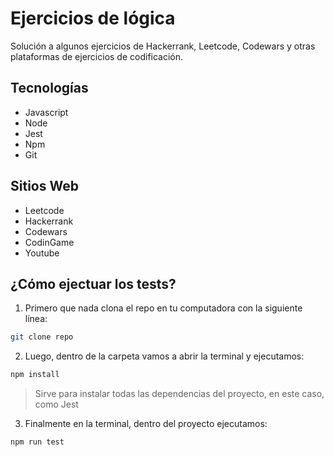 # Ejercicios de lógica

Solución a algunos ejercicios de Hackerrank, Leetcode, Codewars y otras plataformas de ejercicios de codificación.

## Tecnologías

- Javascript
- Node
- Jest
- Npm
- Git

## Sitios Web

- Leetcode
- Hackerrank
- Codewars
- CodinGame
- Youtube

## ¿Cómo ejectuar los tests?

1. Primero que nada clona el repo en tu computadora con la siguiente línea:

```bash
git clone repo
```

2. Luego, dentro de la carpeta vamos a abrir la terminal y ejecutamos:

```bash
npm install
```

> Sirve para instalar todas las dependencias del proyecto, en este caso, como Jest

3. Finalmente en la terminal, dentro del proyecto ejecutamos:

```bash
npm run test
```
